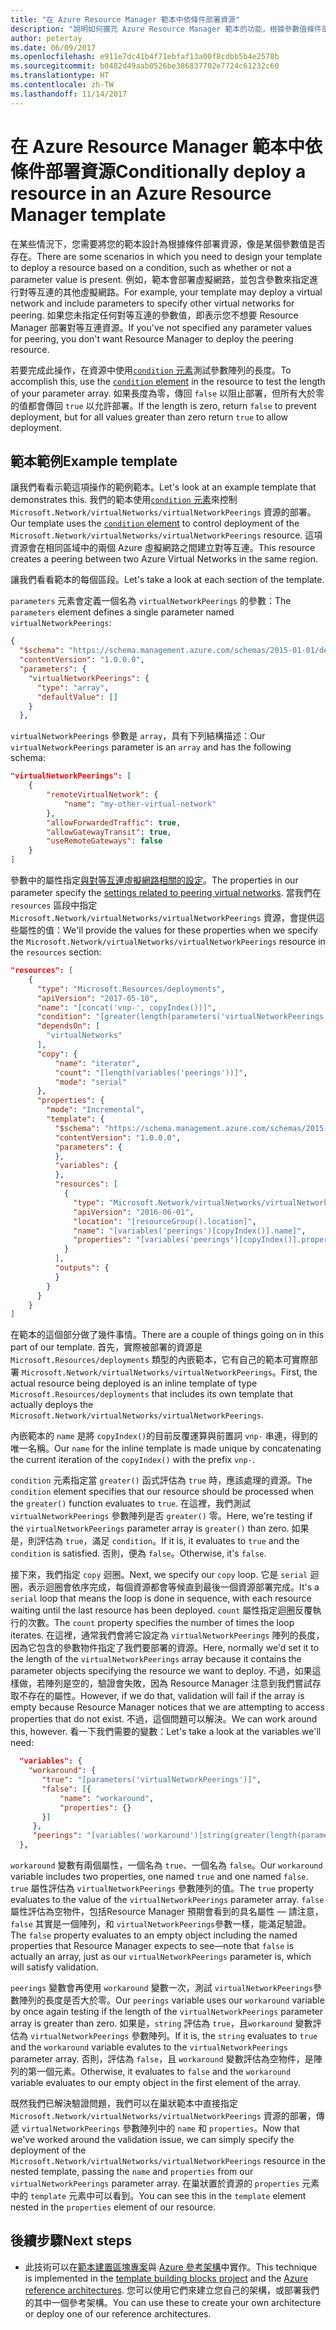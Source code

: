 ```yaml
---
title: "在 Azure Resource Manager 範本中依條件部署資源"
description: "說明如何擴充 Azure Resource Manager 範本的功能，根據參數值條件部署資源"
author: petertay
ms.date: 06/09/2017
ms.openlocfilehash: e911e7dc41b4f71ebfaf13a00f8cdbb5b4e2578b
ms.sourcegitcommit: b0482d49aab0526be386837702e7724c61232c60
ms.translationtype: HT
ms.contentlocale: zh-TW
ms.lasthandoff: 11/14/2017
---
```

# <a name="conditionally-deploy-a-resource-in-an-azure-resource-manager-template"></a><span data-ttu-id="c6b0f-103">在 Azure Resource Manager 範本中依條件部署資源</span><span class="sxs-lookup"><span data-stu-id="c6b0f-103">Conditionally deploy a resource in an Azure Resource Manager template</span></span>

<span data-ttu-id="c6b0f-104">在某些情況下，您需要將您的範本設計為根據條件部署資源，像是某個參數值是否存在。</span><span class="sxs-lookup"><span data-stu-id="c6b0f-104">There are some scenarios in which you need to design your template to deploy a resource based on a condition, such as whether or not a parameter value is present.</span></span> <span data-ttu-id="c6b0f-105">例如，範本會部署虛擬網路，並包含參數來指定進行對等互連的其他虛擬網路。</span><span class="sxs-lookup"><span data-stu-id="c6b0f-105">For example, your template may deploy a virtual network and include parameters to specify other virtual networks for peering.</span></span> <span data-ttu-id="c6b0f-106">如果您未指定任何對等互連的參數值，即表示您不想要 Resource Manager 部署對等互連資源。</span><span class="sxs-lookup"><span data-stu-id="c6b0f-106">If you've not specified any parameter values for peering, you don't want Resource Manager to deploy the peering resource.</span></span>

<span data-ttu-id="c6b0f-107">若要完成此操作，在資源中使用[`condition` 元素][azure-resource-manager-condition]測試參數陣列的長度。</span><span class="sxs-lookup"><span data-stu-id="c6b0f-107">To accomplish this, use the [`condition` element][azure-resource-manager-condition] in the resource to test the length of your parameter array.</span></span> <span data-ttu-id="c6b0f-108">如果長度為零，傳回 `false` 以阻止部署，但所有大於零的值都會傳回 `true` 以允許部署。</span><span class="sxs-lookup"><span data-stu-id="c6b0f-108">If the length is zero, return `false` to prevent deployment, but for all values greater than zero return `true` to allow deployment.</span></span>

## <a name="example-template"></a><span data-ttu-id="c6b0f-109">範本範例</span><span class="sxs-lookup"><span data-stu-id="c6b0f-109">Example template</span></span>

<span data-ttu-id="c6b0f-110">讓我們看看示範這項操作的範例範本。</span><span class="sxs-lookup"><span data-stu-id="c6b0f-110">Let's look at an example template that demonstrates this.</span></span> <span data-ttu-id="c6b0f-111">我們的範本使用[`condition` 元素][azure-resource-manager-condition]來控制 `Microsoft.Network/virtualNetworks/virtualNetworkPeerings` 資源的部署。</span><span class="sxs-lookup"><span data-stu-id="c6b0f-111">Our template uses the [`condition` element][azure-resource-manager-condition] to control deployment of the `Microsoft.Network/virtualNetworks/virtualNetworkPeerings` resource.</span></span> <span data-ttu-id="c6b0f-112">這項資源會在相同區域中的兩個 Azure 虛擬網路之間建立對等互連。</span><span class="sxs-lookup"><span data-stu-id="c6b0f-112">This resource creates a peering between two Azure Virtual Networks in the same region.</span></span>

<span data-ttu-id="c6b0f-113">讓我們看看範本的每個區段。</span><span class="sxs-lookup"><span data-stu-id="c6b0f-113">Let's take a look at each section of the template.</span></span>

<span data-ttu-id="c6b0f-114">`parameters` 元素會定義一個名為 `virtualNetworkPeerings` 的參數：</span><span class="sxs-lookup"><span data-stu-id="c6b0f-114">The `parameters` element defines a single parameter named `virtualNetworkPeerings`:</span></span> 

```json
{
  "$schema": "https://schema.management.azure.com/schemas/2015-01-01/deploymentTemplate.json#",
  "contentVersion": "1.0.0.0",
  "parameters": {
    "virtualNetworkPeerings": {
      "type": "array",
      "defaultValue": []
    }
  },
```
<span data-ttu-id="c6b0f-115">`virtualNetworkPeerings` 參數是 `array`，具有下列結構描述：</span><span class="sxs-lookup"><span data-stu-id="c6b0f-115">Our `virtualNetworkPeerings` parameter is an `array` and has the following schema:</span></span>

```json
"virtualNetworkPeerings": [
    {
        "remoteVirtualNetwork": {
            "name": "my-other-virtual-network"
        },
        "allowForwardedTraffic": true,
        "allowGatewayTransit": true,
        "useRemoteGateways": false
    }
]
```

<span data-ttu-id="c6b0f-116">參數中的屬性指定[與對等互連虛擬網路相關的設定][vnet-peering-resource-schema]。</span><span class="sxs-lookup"><span data-stu-id="c6b0f-116">The properties in our parameter specify the [settings related to peering virtual networks][vnet-peering-resource-schema].</span></span> <span data-ttu-id="c6b0f-117">當我們在 `resources` 區段中指定 `Microsoft.Network/virtualNetworks/virtualNetworkPeerings` 資源，會提供這些屬性的值：</span><span class="sxs-lookup"><span data-stu-id="c6b0f-117">We'll provide the values for these properties when we specify the `Microsoft.Network/virtualNetworks/virtualNetworkPeerings` resource in the `resources` section:</span></span>

```json
"resources": [
    {
      "type": "Microsoft.Resources/deployments",
      "apiVersion": "2017-05-10",
      "name": "[concat('vnp-', copyIndex())]",
      "condition": "[greater(length(parameters('virtualNetworkPeerings')), 0)]",
      "dependsOn": [
        "virtualNetworks"
      ],
      "copy": {
          "name": "iterator",
          "count": "[length(variables('peerings'))]",
          "mode": "serial"
      },
      "properties": {
        "mode": "Incremental",
        "template": {
          "$schema": "https://schema.management.azure.com/schemas/2015-01-01/deploymentTemplate.json#",
          "contentVersion": "1.0.0.0",
          "parameters": {
          },
          "variables": {
          },
          "resources": [
            {
              "type": "Microsoft.Network/virtualNetworks/virtualNetworkPeerings",
              "apiVersion": "2016-06-01",
              "location": "[resourceGroup().location]",
              "name": "[variables('peerings')[copyIndex()].name]",
              "properties": "[variables('peerings')[copyIndex()].properties]"
            }
          ],
          "outputs": {
          }
        }
      }
    }
]
```
<span data-ttu-id="c6b0f-118">在範本的這個部分做了幾件事情。</span><span class="sxs-lookup"><span data-stu-id="c6b0f-118">There are a couple of things going on in this part of our template.</span></span> <span data-ttu-id="c6b0f-119">首先，實際被部署的資源是 `Microsoft.Resources/deployments` 類型的內嵌範本，它有自己的範本可實際部署 `Microsoft.Network/virtualNetworks/virtualNetworkPeerings`。</span><span class="sxs-lookup"><span data-stu-id="c6b0f-119">First, the actual resource being deployed is an inline template of type `Microsoft.Resources/deployments` that includes its own template that actually deploys the `Microsoft.Network/virtualNetworks/virtualNetworkPeerings`.</span></span>

<span data-ttu-id="c6b0f-120">內嵌範本的 `name` 是將 `copyIndex()`的目前反覆運算與前置詞 `vnp-` 串連，得到的唯一名稱。</span><span class="sxs-lookup"><span data-stu-id="c6b0f-120">Our `name` for the inline template is made unique by concatenating the current iteration of the `copyIndex()` with the prefix `vnp-`.</span></span> 

<span data-ttu-id="c6b0f-121">`condition` 元素指定當 `greater()` 函式評估為 `true` 時，應該處理的資源。</span><span class="sxs-lookup"><span data-stu-id="c6b0f-121">The `condition` element specifies that our resource should be processed when the `greater()` function evaluates to `true`.</span></span> <span data-ttu-id="c6b0f-122">在這裡，我們測試 `virtualNetworkPeerings` 參數陣列是否 `greater()` 零。</span><span class="sxs-lookup"><span data-stu-id="c6b0f-122">Here, we're testing if the `virtualNetworkPeerings` parameter array is `greater()` than zero.</span></span> <span data-ttu-id="c6b0f-123">如果是，則評估為 `true`，滿足 `condition`。</span><span class="sxs-lookup"><span data-stu-id="c6b0f-123">If it is, it evaluates to `true` and the `condition` is satisfied.</span></span> <span data-ttu-id="c6b0f-124">否則，便為 `false`。</span><span class="sxs-lookup"><span data-stu-id="c6b0f-124">Otherwise, it's `false`.</span></span>

<span data-ttu-id="c6b0f-125">接下來，我們指定 `copy` 迴圈。</span><span class="sxs-lookup"><span data-stu-id="c6b0f-125">Next, we specify our `copy` loop.</span></span> <span data-ttu-id="c6b0f-126">它是 `serial` 迴圈，表示迴圈會依序完成，每個資源都會等候直到最後一個資源部署完成。</span><span class="sxs-lookup"><span data-stu-id="c6b0f-126">It's a `serial` loop that means the loop is done in sequence, with each resource waiting until the last resource has been deployed.</span></span> <span data-ttu-id="c6b0f-127">`count` 屬性指定迴圈反覆執行的次數。</span><span class="sxs-lookup"><span data-stu-id="c6b0f-127">The `count` property specifies the number of times the loop iterates.</span></span> <span data-ttu-id="c6b0f-128">在這裡，通常我們會將它設定為 `virtualNetworkPeerings` 陣列的長度，因為它包含的參數物件指定了我們要部署的資源。</span><span class="sxs-lookup"><span data-stu-id="c6b0f-128">Here, normally we'd set it to the length of the `virtualNetworkPeerings` array because it contains the parameter objects specifying the resource we want to deploy.</span></span> <span data-ttu-id="c6b0f-129">不過，如果這樣做，若陣列是空的，驗證會失敗，因為 Resource Manager 注意到我們嘗試存取不存在的屬性。</span><span class="sxs-lookup"><span data-stu-id="c6b0f-129">However, if we do that, validation will fail if the array is empty because Resource Manager notices that we are attempting to access properties that do not exist.</span></span> <span data-ttu-id="c6b0f-130">不過，這個問題可以解決。</span><span class="sxs-lookup"><span data-stu-id="c6b0f-130">We can work around this, however.</span></span> <span data-ttu-id="c6b0f-131">看一下我們需要的變數：</span><span class="sxs-lookup"><span data-stu-id="c6b0f-131">Let's take a look at the variables we'll need:</span></span>

```json
  "variables": {
    "workaround": {
       "true": "[parameters('virtualNetworkPeerings')]",
       "false": [{
           "name": "workaround",
           "properties": {}
       }]
     },
     "peerings": "[variables('workaround')[string(greater(length(parameters('virtualNetworkPeerings')), 0))]]"
  },
```

<span data-ttu-id="c6b0f-132">`workaround` 變數有兩個屬性，一個名為 `true`、一個名為 `false`。</span><span class="sxs-lookup"><span data-stu-id="c6b0f-132">Our `workaround` variable includes two properties, one named `true` and one named `false`.</span></span> <span data-ttu-id="c6b0f-133">`true` 屬性評估為 `virtualNetworkPeerings` 參數陣列的值。</span><span class="sxs-lookup"><span data-stu-id="c6b0f-133">The `true` property evaluates to the value of the `virtualNetworkPeerings` parameter array.</span></span> <span data-ttu-id="c6b0f-134">`false` 屬性評估為空物件，包括Resource Manager 預期會看到的具名屬性 &mdash; 請注意，`false` 其實是一個陣列，和 `virtualNetworkPeerings`參數一樣，能滿足驗證。</span><span class="sxs-lookup"><span data-stu-id="c6b0f-134">The `false` property evaluates to an empty object including the named properties that Resource Manager expects to see&mdash;note that `false` is actually an array, just as our `virtualNetworkPeerings` parameter is, which will satisfy validation.</span></span> 

<span data-ttu-id="c6b0f-135">`peerings` 變數會再使用 `workaround` 變數一次，測試 `virtualNetworkPeerings`參數陣列的長度是否大於零。</span><span class="sxs-lookup"><span data-stu-id="c6b0f-135">Our `peerings` variable uses our `workaround` variable by once again testing if the length of the `virtualNetworkPeerings` parameter array is greater than zero.</span></span> <span data-ttu-id="c6b0f-136">如果是，`string` 評估為 `true`，且`workaround` 變數評估為 `virtualNetworkPeerings` 參數陣列。</span><span class="sxs-lookup"><span data-stu-id="c6b0f-136">If it is, the `string` evaluates to `true` and the `workaround` variable evalutes to the `virtualNetworkPeerings` parameter array.</span></span> <span data-ttu-id="c6b0f-137">否則，評估為 `false`，且 `workaround` 變數評估為空物件，是陣列的第一個元素。</span><span class="sxs-lookup"><span data-stu-id="c6b0f-137">Otherwise, it evaluates to `false` and the `workaround` variable evaluates to our empty object in the first element of the array.</span></span>

<span data-ttu-id="c6b0f-138">既然我們已解決驗證問題，我們可以在巢狀範本中直接指定 `Microsoft.Network/virtualNetworks/virtualNetworkPeerings` 資源的部署，傳遞 `virtualNetworkPeerings` 參數陣列中的 `name` 和 `properties`。</span><span class="sxs-lookup"><span data-stu-id="c6b0f-138">Now that we've worked around the validation issue, we can simply specify the deployment of the `Microsoft.Network/virtualNetworks/virtualNetworkPeerings` resource in the nested template, passing the `name` and `properties` from our `virtualNetworkPeerings` parameter array.</span></span> <span data-ttu-id="c6b0f-139">在巢狀置於資源的 `properties` 元素中的 `template` 元素中可以看到。</span><span class="sxs-lookup"><span data-stu-id="c6b0f-139">You can see this in the `template` element nested in the `properties` element of our resource.</span></span>

## <a name="next-steps"></a><span data-ttu-id="c6b0f-140">後續步驟</span><span class="sxs-lookup"><span data-stu-id="c6b0f-140">Next steps</span></span>

* <span data-ttu-id="c6b0f-141">此技術可以在[範本建置區塊專案](https://github.com/mspnp/template-building-blocks)與 [Azure 參考架構](/azure/architecture/reference-architectures/)中實作。</span><span class="sxs-lookup"><span data-stu-id="c6b0f-141">This technique is implemented in the [template building blocks project](https://github.com/mspnp/template-building-blocks) and the [Azure reference architectures](/azure/architecture/reference-architectures/).</span></span> <span data-ttu-id="c6b0f-142">您可以使用它們來建立您自己的架構，或部署我們的其中一個參考架構。</span><span class="sxs-lookup"><span data-stu-id="c6b0f-142">You can use these to create your own architecture or deploy one of our reference architectures.</span></span>

<!-- links -->
[azure-resource-manager-condition]: /azure/azure-resource-manager/resource-group-authoring-templates#resources
[azure-resource-manager-variable]: /azure/azure-resource-manager/resource-group-authoring-templates#variables
[vnet-peering-resource-schema]: /azure/templates/microsoft.network/virtualnetworks/virtualnetworkpeerings